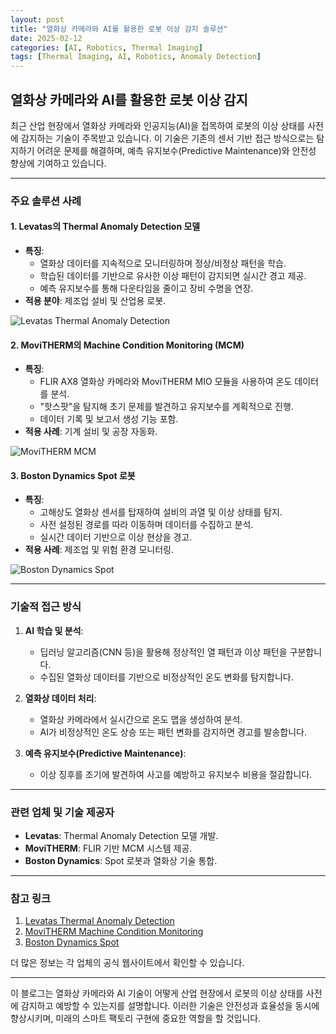 ```yaml
---
layout: post
title: "열화상 카메라와 AI를 활용한 로봇 이상 감지 솔루션"
date: 2025-02-12
categories: [AI, Robotics, Thermal Imaging]
tags: [Thermal Imaging, AI, Robotics, Anomaly Detection]
---
```


## 열화상 카메라와 AI를 활용한 로봇 이상 감지

최근 산업 현장에서 열화상 카메라와 인공지능(AI)을 접목하여 로봇의 이상 상태를 사전에 감지하는 기술이 주목받고 있습니다. 이 기술은 기존의 센서 기반 접근 방식으로는 탐지하기 어려운 문제를 해결하며, 예측 유지보수(Predictive Maintenance)와 안전성 향상에 기여하고 있습니다.

---

### 주요 솔루션 사례

#### 1. **Levatas의 Thermal Anomaly Detection 모델**
- **특징**:
  - 열화상 데이터를 지속적으로 모니터링하며 정상/비정상 패턴을 학습.
  - 학습된 데이터를 기반으로 유사한 이상 패턴이 감지되면 실시간 경고 제공.
  - 예측 유지보수를 통해 다운타임을 줄이고 장비 수명을 연장.
- **적용 분야**: 제조업 설비 및 산업용 로봇.

![Levatas Thermal Anomaly Detection](https://via.placeholder.com/800x400 "Levatas Thermal Anomaly Detection")

#### 2. **MoviTHERM의 Machine Condition Monitoring (MCM)**
- **특징**:
  - FLIR AX8 열화상 카메라와 MoviTHERM MIO 모듈을 사용하여 온도 데이터를 분석.
  - "핫스팟"을 탐지해 초기 문제를 발견하고 유지보수를 계획적으로 진행.
  - 데이터 기록 및 보고서 생성 기능 포함.
- **적용 사례**: 기계 설비 및 공장 자동화.

![MoviTHERM MCM](https://via.placeholder.com/800x400 "MoviTHERM MCM")

#### 3. **Boston Dynamics Spot 로봇**
- **특징**:
  - 고해상도 열화상 센서를 탑재하여 설비의 과열 및 이상 상태를 탐지.
  - 사전 설정된 경로를 따라 이동하며 데이터를 수집하고 분석.
  - 실시간 데이터 기반으로 이상 현상을 경고.
- **적용 사례**: 제조업 및 위험 환경 모니터링.

![Boston Dynamics Spot](https://via.placeholder.com/800x400 "Boston Dynamics Spot")

---

### 기술적 접근 방식

1. **AI 학습 및 분석**:
   - 딥러닝 알고리즘(CNN 등)을 활용해 정상적인 열 패턴과 이상 패턴을 구분합니다.
   - 수집된 열화상 데이터를 기반으로 비정상적인 온도 변화를 탐지합니다.

2. **열화상 데이터 처리**:
   - 열화상 카메라에서 실시간으로 온도 맵을 생성하여 분석.
   - AI가 비정상적인 온도 상승 또는 패턴 변화를 감지하면 경고를 발송합니다.

3. **예측 유지보수(Predictive Maintenance)**:
   - 이상 징후를 조기에 발견하여 사고를 예방하고 유지보수 비용을 절감합니다.

---

### 관련 업체 및 기술 제공자

- **Levatas**: Thermal Anomaly Detection 모델 개발.
- **MoviTHERM**: FLIR 기반 MCM 시스템 제공.
- **Boston Dynamics**: Spot 로봇과 열화상 기술 통합.

---

### 참고 링크

1. [Levatas Thermal Anomaly Detection](https://www.levatas.com)
2. [MoviTHERM Machine Condition Monitoring](https://www.movitherm.com)
3. [Boston Dynamics Spot](https://www.bostondynamics.com)

더 많은 정보는 각 업체의 공식 웹사이트에서 확인할 수 있습니다.

---

이 블로그는 열화상 카메라와 AI 기술이 어떻게 산업 현장에서 로봇의 이상 상태를 사전에 감지하고 예방할 수 있는지를 설명합니다. 이러한 기술은 안전성과 효율성을 동시에 향상시키며, 미래의 스마트 팩토리 구현에 중요한 역할을 할 것입니다.
